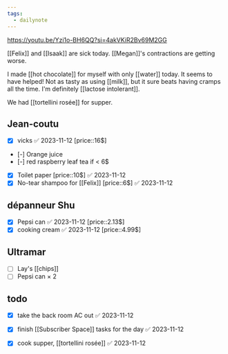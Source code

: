 ```yaml
---
tags:
  - dailynote
---
```

https://youtu.be/Yzi1o-BH6QQ?si=4akVKiR2Bv69M2GG

[[Felix]] and [[Isaak]] are sick today.
[[Megan]]'s contractions are getting worse.

I made [[hot chocolate]] for myself with only [[water]] today. It seems to have helped! Not as tasty as using [[milk]], but it sure beats having cramps all the time. I'm definitely [[lactose intolerant]]. 

We had [[tortellini rosée]] for supper.
## Jean-coutu
- [x] vicks ✅ 2023-11-12 [price::16$]
- [-] Orange juice
- [-] red raspberry leaf tea if < 6$
- [x] Toilet paper [price::10$] ✅ 2023-11-12
- [x] No-tear shampoo for [[Felix]] [price::6$] ✅ 2023-11-12

## dépanneur Shu
- [x] Pepsi can ✅ 2023-11-12 [price::2.13$]
- [x] cooking cream ✅ 2023-11-12 [price::4.99$]

## Ultramar
- [ ] Lay's [[chips]]
- [ ] Pepsi can × 2
## todo
- [x] take the back room AC out ✅ 2023-11-12
- [x] finish [[Subscriber Space]] tasks for the day ✅ 2023-11-12
- [x] cook supper, [[tortellini rosée]] ✅ 2023-11-12


